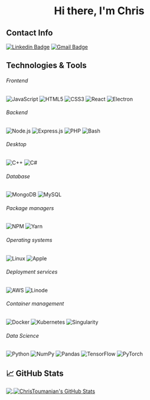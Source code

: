 <h1 align="center">
Hi there, I'm Chris
</h1>

## Contact Info

[![Linkedin Badge](https://img.shields.io/badge/-christophertoumanian-blue?style=flat-square&logo=Linkedin&logoColor=white&link=https://www.linkedin.com/in/christopher-toumanian-169aa953/)](https://www.linkedin.com/in/christopher-toumanian-169aa953/)
[![Gmail Badge](https://img.shields.io/badge/-cctoumanian@gmail.com-c14438?style=flat-square&logo=Gmail&logoColor=white&link=mailto:cctoumanian@gmail.com)](mailto:cctoumanian@gmail.com)

## Technologies & Tools

###### Frontend

![JavaScript](https://img.shields.io/badge/-JavaScript-000000?style=flat&logo=javascript)
![HTML5](https://img.shields.io/badge/-HTML5-000000?style=flat&logo=HTML5)
![CSS3](https://img.shields.io/badge/-CSS3-000000?style=flat&logo=CSS3&logoColor=1572B6)
![React](https://img.shields.io/badge/-React-000000?style=flat&logo=React&logoColor=61DAFB)
![Electron](https://img.shields.io/badge/-Electron-000000?style=flat&logo=Electron&logoColor=61DAFB)

###### Backend

![Node.js](https://img.shields.io/badge/-Node.js-000000?style=flat&logo=Node.js&logoColor=339933)
![Express.js](https://img.shields.io/badge/-Express.js-000000?style=flat&logo=Express.js&logoColor=76D04B)
![PHP](https://img.shields.io/badge/-PHP-000000?style=flat&logo=PHP&logoColor=339933)
![Bash](https://img.shields.io/badge/-Bash-000000?style=flat&logo=Bash&logoColor=339933)

###### Desktop

![C++](https://img.shields.io/badge/-C++-000000?style=flat&logo=C++&logoColor=339933)
![C#](https://img.shields.io/badge/-CSharp-000000?style=flat&logo=CSharp&logoColor=339933)

###### Database

![MongoDB](https://img.shields.io/badge/-MongoDB-000000?style=flat&logo=MongoDB&logoColor=47A248)
![MySQL](https://img.shields.io/badge/-MySQL-000000?style=flat&logo=MySQL&logoColor=76D04B)

###### Package managers

![NPM](https://img.shields.io/badge/-NPM-000000?style=flat&logo=NPM&logoColor=CB3837)
![Yarn](https://img.shields.io/badge/-Yarn-000000?style=flat&logo=Yarn&logoColor=2C8EBB)

###### Operating systems

![Linux](https://img.shields.io/badge/-Linux-000000?style=flat&logo=Linux&logoColor=FCC624)
![Apple](https://img.shields.io/badge/-macOS-000000?style=flat&logo=Apple&logoColor=999999)

###### Deployment services

![AWS](https://img.shields.io/badge/-AWS-000000?style=flat&logo=Amazon%20AWS&logoColor=FFFFFF)
![Linode](https://img.shields.io/badge/-Linode-000000?style=flat&logo=Linode&logoColor=FFFFFF)

###### Container management

![Docker](https://img.shields.io/badge/-Docker-000000?style=flat&logo=Docker&logoColor=2496ED)
![Kubernetes](https://img.shields.io/badge/-Kubernetes-000000?style=flat&logo=Kubernetes&logoColor=326CE5)
![Singularity](https://img.shields.io/badge/-Singularity-000000?style=flat&logo=Singularity&logoColor=326CE5)

###### Data Science

![Python](https://img.shields.io/badge/Python-000000?&style=flat&logo=python&logoColor=transparent)
![NumPy](https://img.shields.io/badge/NumPy-000000?&style=flat&logo=numpy&logoColor=transparent)
![Pandas](https://img.shields.io/badge/Pandas-000000?&style=flat&logo=pandas&logoColor=transparent")
![TensorFlow](https://img.shields.io/badge/TensorFlow-000000?&style=flat&logo=TensorFlow&logoColor=transparent)
![PyTorch](https://img.shields.io/badge/PyTorch-000000?&style=flat&logo=PyTorch&logoColor=transparent)

## &#x1f4c8; GitHub Stats

<a href="https://github.com/ChrisToumanian/ChrisToumanian">
  <img align="center" src="https://github-readme-stats.vercel.app/api/top-langs/?username=ChrisToumanian&hide=java,html&title_color=ffffff&text_color=c9cacc&icon_color=2bbc8a&bg_color=1d1f21" />
</>
<a href="https://github.com/ChrisToumanian/ChrisToumanian">
  <img align="center" src="https://github-readme-stats.vercel.app/api?username=ChrisToumanian&show_icons=true&line_height=27&count_private=true&title_color=ffffff&text_color=c9cacc&icon_color=ffff00&bg_color=1d1f21" alt="ChrisToumanian's GitHub Stats" />
</a>
